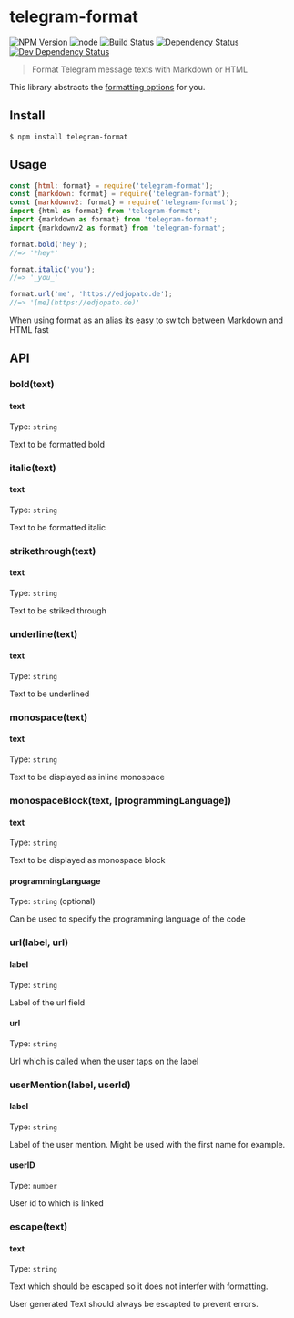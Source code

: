 # telegram-format

[![NPM Version](https://img.shields.io/npm/v/telegram-format.svg)](https://www.npmjs.com/package/telegram-format)
[![node](https://img.shields.io/node/v/telegram-format.svg)](https://www.npmjs.com/package/telegram-format)
[![Build Status](https://travis-ci.com/EdJoPaTo/telegram-format.svg?branch=master)](https://travis-ci.com/EdJoPaTo/telegram-format)
[![Dependency Status](https://david-dm.org/EdJoPaTo/telegram-format/status.svg)](https://david-dm.org/EdJoPaTo/telegram-format)
[![Dev Dependency Status](https://david-dm.org/EdJoPaTo/telegram-format/dev-status.svg)](https://david-dm.org/EdJoPaTo/telegram-format?type=dev)

> Format Telegram message texts with Markdown or HTML

This library abstracts the [formatting options](https://core.telegram.org/bots/api#formatting-options) for you.

## Install

```
$ npm install telegram-format
```


## Usage

```js
const {html: format} = require('telegram-format');
const {markdown: format} = require('telegram-format');
const {markdownv2: format} = require('telegram-format');
import {html as format} from 'telegram-format';
import {markdown as format} from 'telegram-format';
import {markdownv2 as format} from 'telegram-format';

format.bold('hey');
//=> '*hey*'

format.italic('you');
//=> '_you_'

format.url('me', 'https://edjopato.de');
//=> '[me](https://edjopato.de)'
```

When using format as an alias its easy to switch between Markdown and HTML fast

## API

### bold(text)

#### text

Type: `string`

Text to be formatted bold

### italic(text)

#### text

Type: `string`

Text to be formatted italic

### strikethrough(text)

#### text

Type: `string`

Text to be striked through

### underline(text)

#### text

Type: `string`

Text to be underlined

### monospace(text)

#### text

Type: `string`

Text to be displayed as inline monospace

### monospaceBlock(text, [programmingLanguage])

#### text

Type: `string`

Text to be displayed as monospace block

#### programmingLanguage

Type: `string` (optional)

Can be used to specify the programming language of the code

### url(label, url)

#### label

Type: `string`

Label of the url field

#### url

Type: `string`

Url which is called when the user taps on the label

### userMention(label, userId)

#### label

Type: `string`

Label of the user mention. Might be used with the first name for example.

#### userID

Type: `number`

User id to which is linked

### escape(text)

#### text

Type: `string`

Text which should be escaped so it does not interfer with formatting.

User generated Text should always be escapted to prevent errors.
